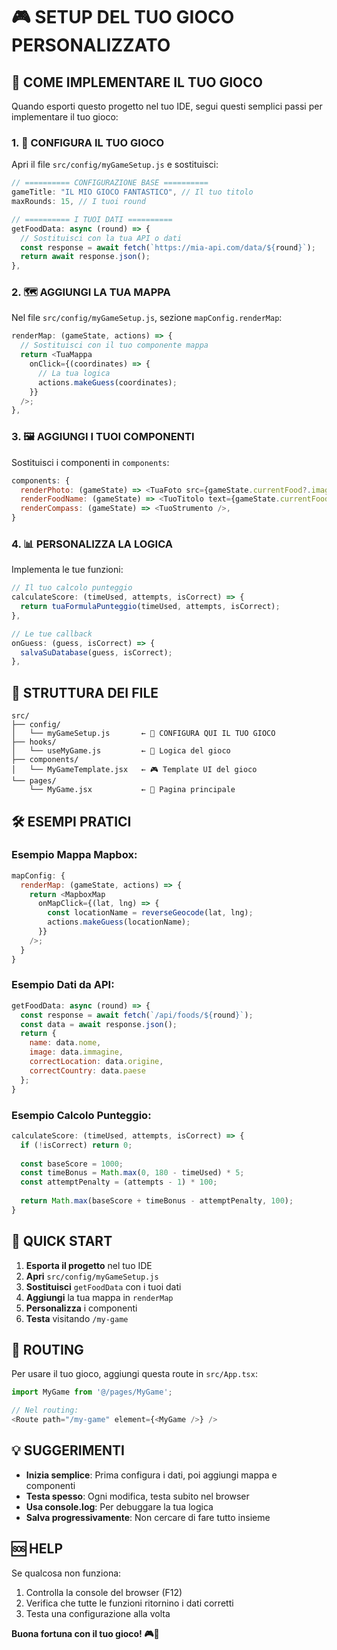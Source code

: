 # 🎮 SETUP DEL TUO GIOCO PERSONALIZZATO

## 🚀 COME IMPLEMENTARE IL TUO GIOCO

Quando esporti questo progetto nel tuo IDE, segui questi semplici passi per implementare il tuo gioco:

### 1. 📝 CONFIGURA IL TUO GIOCO
Apri il file `src/config/myGameSetup.js` e sostituisci:

```javascript
// ========== CONFIGURAZIONE BASE ==========
gameTitle: "IL MIO GIOCO FANTASTICO", // Il tuo titolo
maxRounds: 15, // I tuoi round

// ========== I TUOI DATI ==========
getFoodData: async (round) => {
  // Sostituisci con la tua API o dati
  const response = await fetch(`https://mia-api.com/data/${round}`);
  return await response.json();
},
```

### 2. 🗺️ AGGIUNGI LA TUA MAPPA
Nel file `src/config/myGameSetup.js`, sezione `mapConfig.renderMap`:

```javascript
renderMap: (gameState, actions) => {
  // Sostituisci con il tuo componente mappa
  return <TuaMappa 
    onClick={(coordinates) => {
      // La tua logica
      actions.makeGuess(coordinates);
    }}
  />;
},
```

### 3. 🖼️ AGGIUNGI I TUOI COMPONENTI
Sostituisci i componenti in `components`:

```javascript
components: {
  renderPhoto: (gameState) => <TuaFoto src={gameState.currentFood?.image} />,
  renderFoodName: (gameState) => <TuoTitolo text={gameState.currentFood?.name} />,
  renderCompass: (gameState) => <TuoStrumento />,
}
```

### 4. 📊 PERSONALIZZA LA LOGICA
Implementa le tue funzioni:

```javascript
// Il tuo calcolo punteggio
calculateScore: (timeUsed, attempts, isCorrect) => {
  return tuaFormulaPunteggio(timeUsed, attempts, isCorrect);
},

// Le tue callback
onGuess: (guess, isCorrect) => {
  salvaSuDatabase(guess, isCorrect);
},
```

## 📁 STRUTTURA DEI FILE

```
src/
├── config/
│   └── myGameSetup.js       ← 🎯 CONFIGURA QUI IL TUO GIOCO
├── hooks/
│   └── useMyGame.js         ← 🔄 Logica del gioco
├── components/
│   └── MyGameTemplate.jsx   ← 🎮 Template UI del gioco
└── pages/
    └── MyGame.jsx           ← 🚀 Pagina principale
```

## 🛠️ ESEMPI PRATICI

### Esempio Mappa Mapbox:
```javascript
mapConfig: {
  renderMap: (gameState, actions) => {
    return <MapboxMap 
      onMapClick={(lat, lng) => {
        const locationName = reverseGeocode(lat, lng);
        actions.makeGuess(locationName);
      }}
    />;
  }
}
```

### Esempio Dati da API:
```javascript
getFoodData: async (round) => {
  const response = await fetch(`/api/foods/${round}`);
  const data = await response.json();
  return {
    name: data.nome,
    image: data.immagine,
    correctLocation: data.origine,
    correctCountry: data.paese
  };
}
```

### Esempio Calcolo Punteggio:
```javascript
calculateScore: (timeUsed, attempts, isCorrect) => {
  if (!isCorrect) return 0;
  
  const baseScore = 1000;
  const timeBonus = Math.max(0, 180 - timeUsed) * 5;
  const attemptPenalty = (attempts - 1) * 100;
  
  return Math.max(baseScore + timeBonus - attemptPenalty, 100);
}
```

## 🎯 QUICK START

1. **Esporta il progetto** nel tuo IDE
2. **Apri** `src/config/myGameSetup.js`
3. **Sostituisci** `getFoodData` con i tuoi dati
4. **Aggiungi** la tua mappa in `renderMap`
5. **Personalizza** i componenti
6. **Testa** visitando `/my-game`

## 🔗 ROUTING

Per usare il tuo gioco, aggiungi questa route in `src/App.tsx`:

```javascript
import MyGame from '@/pages/MyGame';

// Nel routing:
<Route path="/my-game" element={<MyGame />} />
```

## 💡 SUGGERIMENTI

- **Inizia semplice**: Prima configura i dati, poi aggiungi mappa e componenti
- **Testa spesso**: Ogni modifica, testa subito nel browser
- **Usa console.log**: Per debuggare la tua logica
- **Salva progressivamente**: Non cercare di fare tutto insieme

## 🆘 HELP

Se qualcosa non funziona:
1. Controlla la console del browser (F12)
2. Verifica che tutte le funzioni ritornino i dati corretti
3. Testa una configurazione alla volta

**Buona fortuna con il tuo gioco! 🎮🚀**